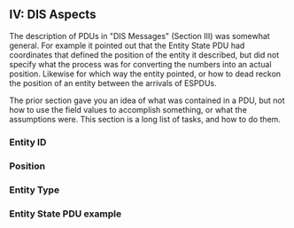 ## IV: DIS Aspects

The description of PDUs in "DIS Messages" (Section III) was somewhat general.  For example it pointed out that the Entity State PDU had coordinates that defined the position of the entity it described, but did not specify what the process was for converting the numbers into an actual position. Likewise for which way the entity pointed, or how to dead reckon the position of an entity between the arrivals of ESPDUs.

The prior section gave you an idea of what was contained in a PDU, but not how to use the field values to accomplish something, or what the assumptions were. This section is a long list of tasks, and how to do them.

### Entity ID
### Position
### Entity Type
### Entity State PDU example


